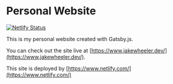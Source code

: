 # Personal Website

[![Netlify Status](https://api.netlify.com/api/v1/badges/1639e303-8c2b-4bdf-b030-9e48e1860ca4/deploy-status)](https://app.netlify.com/sites/gifted-feynman-4e38c6/deploys)

This is my personal website created with Gatsby.js.

You can check out the site live at [https://www.jakewheeler.dev/](https://www.jakewheeler.dev/).

This site is deployed by [https://www.netlify.com/](https://www.netlify.com/)
